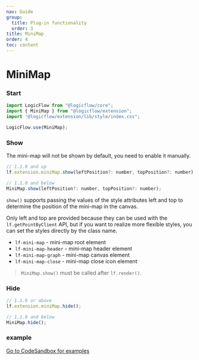 ```yaml
---
nav: Guide
group:
  title: Plug-in functionality
  order: 3
title: MiniMap
order: 4
toc: content
---
```


# MiniMap

### Start

```jsx | purex | pure
import LogicFlow from "@logicflow/core";
import { MiniMap } from "@logicflow/extension";
import "@logicflow/extension/lib/style/index.css";

LogicFlow.use(MiniMap);
```

### Show

The mini-map will not be shown by default, you need to enable it manually.

```jsx | purex | pure
// 1.1.0 and up
lf.extension.miniMap.show(leftPosition?: number, topPosition?: number)

// 1.1.0 and below
MiniMap.show(leftPosition?: number, topPosition?: number);
```

`show()` supports passing the values of the style attributes left and top to determine the position of the mini-map in the canvas.

Only left and top are provided because they can be used with the `lf.getPointByClient` API, but if you want to realize more flexible styles, you can set the styles directly by the class name.

- `lf-mini-map` - mini-map root element
- `lf-mini-map-header` - mini-map header element
- `lf-mini-map-graph` - mini-map canvas element
- `lf-mini-map-close` - mini-map close icon element

> ``MiniMap.show()`` must be called after ``lf.render()``.

### Hide

```jsx | purex | pure
// 1.1.0 or above
lf.extension.miniMap.hide();

// 1.1.0 and below
MiniMap.hide();
```

### example

<a href="https://codesandbox.io/embed/intelligent-matsumoto-t1dc5?fontsize=14&hidenavigation=1&theme=dark&view=preview" target="_blank"> Go to CodeSandbox for examples </a>
